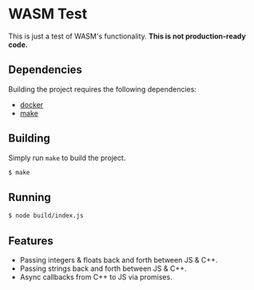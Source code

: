 # WASM Test

This is just a test of WASM's functionality. **This is not production-ready code.**

## Dependencies

Building the project requires the following dependencies:

* [docker](https://docs.docker.com/install/)
* [make](https://www.gnu.org/software/make/)

## Building

Simply run `make` to build the project.

```bash
$ make
```

## Running

```bash
$ node build/index.js
```

## Features

* Passing integers & floats back and forth between JS & C++.
* Passing strings back and forth between JS & C++.
* Async callbacks from C++ to JS via promises.
